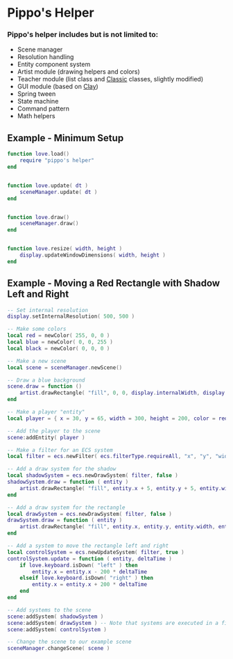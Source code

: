 # Pippo's Helper
### Pippo's helper includes but is not limited to:
 * Scene manager
 * Resolution handling
 * Entity component system
 * Artist module (drawing helpers and colors)
 * Teacher module (list class and [Classic](https://github.com/rxi/classic) classes, slightly modified)
 * GUI module (based on [Clay](https://github.com/nicbarker/clay))
 * Spring tween
 * State machine
 * Command pattern
 * Math helpers

## Example - Minimum Setup
```lua
function love.load()
    require "pippo's helper"
end


function love.update( dt )
    sceneManager.update( dt )
end


function love.draw()
    sceneManager.draw()
end


function love.resize( width, height )
    display.updateWindowDimensions( width, height )
end
```
## Example - Moving a Red Rectangle with Shadow Left and Right
```lua
-- Set internal resolution
display.setInternalResolution( 500, 500 )

-- Make some colors
local red = newColor( 255, 0, 0 )
local blue = newColor( 0, 0, 255 )
local black = newColor( 0, 0, 0 )

-- Make a new scene
local scene = sceneManager.newScene()

-- Draw a blue background
scene.draw = function ()
    artist.drawRectangle( "fill", 0, 0, display.internalWidth, display.internalHeight, blue )
end

-- Make a player "entity"
local player = { x = 30, y = 65, width = 300, height = 200, color = red }

-- Add the player to the scene
scene:addEntity( player )

-- Make a filter for an ECS system
local filter = ecs.newFilter( ecs.filterType.requireAll, "x", "y", "width", "height", "color" )

-- Add a draw system for the shadow
local shadowSystem = ecs.newDrawSystem( filter, false )
shadowSystem.draw = function ( entity )
    artist.drawRectangle( "fill", entity.x + 5, entity.y + 5, entity.width, entity.height, black )
end

-- Add a draw system for the rectangle
local drawSystem = ecs.newDrawSystem( filter, false )
drawSystem.draw = function ( entity )
    artist.drawRectangle( "fill", entity.x, entity.y, entity.width, entity.height, entity.color )
end

-- Add a system to move the rectangle left and right
local controlSystem = ecs.newUpdateSystem( filter, true )
controlSystem.update = function ( entity, deltaTime )
    if love.keyboard.isDown( "left" ) then
        entity.x = entity.x - 200 * deltaTime
    elseif love.keyboard.isDown( "right" ) then
        entity.x = entity.x + 200 * deltaTime
    end
end

-- Add systems to the scene
scene:addSystem( shadowSystem )
scene:addSystem( drawSystem ) -- Note that systems are executed in a first-added-first-executed order
scene:addSystem( controlSystem )

-- Change the scene to our example scene
sceneManager.changeScene( scene )
```
